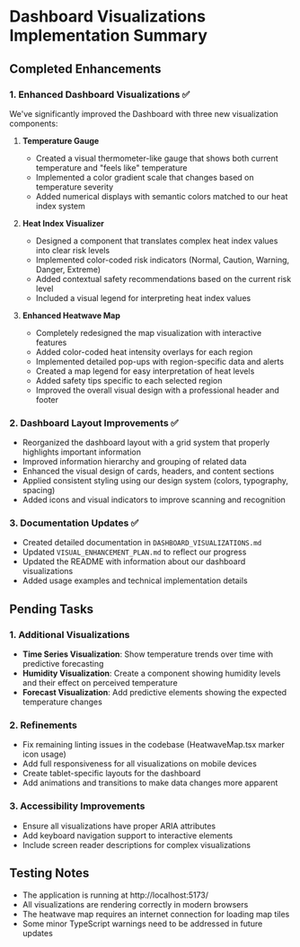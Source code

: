 # Dashboard Visualizations Implementation Summary

## Completed Enhancements

### 1. Enhanced Dashboard Visualizations ✅
We've significantly improved the Dashboard with three new visualization components:

1. **Temperature Gauge**
   - Created a visual thermometer-like gauge that shows both current temperature and "feels like" temperature
   - Implemented a color gradient scale that changes based on temperature severity
   - Added numerical displays with semantic colors matched to our heat index system

2. **Heat Index Visualizer**
   - Designed a component that translates complex heat index values into clear risk levels
   - Implemented color-coded risk indicators (Normal, Caution, Warning, Danger, Extreme)
   - Added contextual safety recommendations based on the current risk level
   - Included a visual legend for interpreting heat index values

3. **Enhanced Heatwave Map**
   - Completely redesigned the map visualization with interactive features
   - Added color-coded heat intensity overlays for each region
   - Implemented detailed pop-ups with region-specific data and alerts
   - Created a map legend for easy interpretation of heat levels
   - Added safety tips specific to each selected region
   - Improved the overall visual design with a professional header and footer

### 2. Dashboard Layout Improvements ✅
- Reorganized the dashboard layout with a grid system that properly highlights important information
- Improved information hierarchy and grouping of related data
- Enhanced the visual design of cards, headers, and content sections
- Applied consistent styling using our design system (colors, typography, spacing)
- Added icons and visual indicators to improve scanning and recognition

### 3. Documentation Updates ✅
- Created detailed documentation in `DASHBOARD_VISUALIZATIONS.md`
- Updated `VISUAL_ENHANCEMENT_PLAN.md` to reflect our progress
- Updated the README with information about our dashboard visualizations
- Added usage examples and technical implementation details

## Pending Tasks

### 1. Additional Visualizations
- **Time Series Visualization**: Show temperature trends over time with predictive forecasting
- **Humidity Visualization**: Create a component showing humidity levels and their effect on perceived temperature
- **Forecast Visualization**: Add predictive elements showing the expected temperature changes

### 2. Refinements
- Fix remaining linting issues in the codebase (HeatwaveMap.tsx marker icon usage)
- Add full responsiveness for all visualizations on mobile devices
- Create tablet-specific layouts for the dashboard
- Add animations and transitions to make data changes more apparent

### 3. Accessibility Improvements
- Ensure all visualizations have proper ARIA attributes
- Add keyboard navigation support to interactive elements
- Include screen reader descriptions for complex visualizations

## Testing Notes
- The application is running at http://localhost:5173/
- All visualizations are rendering correctly in modern browsers
- The heatwave map requires an internet connection for loading map tiles
- Some minor TypeScript warnings need to be addressed in future updates
